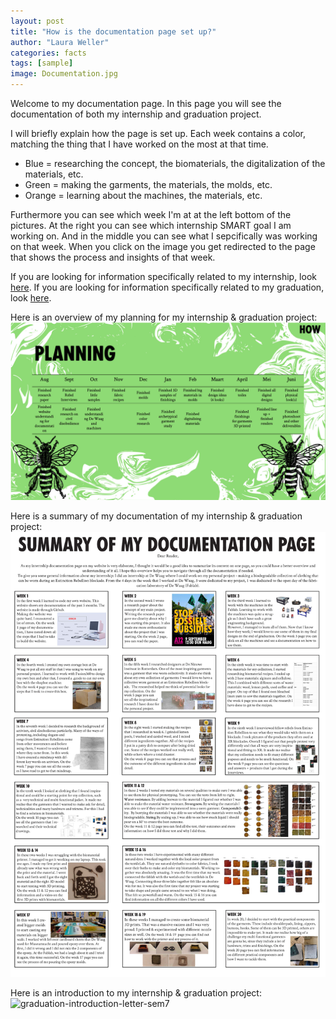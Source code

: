 ```yaml
---
layout: post
title: "How is the documentation page set up?"
author: "Laura Weller"
categories: facts
tags: [sample]
image: Documentation.jpg
---
```


Welcome to my documentation page. In this page you will see the documentation of both my internship and graduation project. 

I will briefly explain how the page is set up. Each week contains a color, matching the thing that I have worked on the most at that time. 
- Blue = researching the concept, the biomaterials, the digitalization of the materials, etc. 
- Green = making the garments, the materials, the molds, etc. 
- Orange = learning about the machines, the materials, etc. 

Furthermore you can see which week I'm at at the left bottom of the pictures. At the right you can see which internship SMART goal I am working on. And in the middle you can see what I sepcifically was working on that week. When you click on the image you get redirected to the page that shows the process and insights of that week.

If you are looking for information specifically related to my internship, look [here](internship-information). If you are looking for information specifically related to my graduation, look [here](graduation-information). 

Here is an overview of my planning for my internship & graduation project:
<img src="./assets/img/Planning.jpg" alt="Planning">

Here is a summary of my documentation of my internship & graduation project:
<img src="./assets/img/internship-info-summary-of-documentation.jpg" alt="internship-info-summary-of-documentation">

Here is an introduction to my internship & graduation project:
<img src="./assets/img/graduation-introduction-letter-sem7.jpg" alt="graduation-introduction-letter-sem7">

